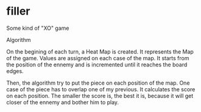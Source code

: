 # filler
Some kind of "XO" game


Algorithm

On the begining of each turn, a Heat Map is created. It represents the Map of the game. Values are assigned on each case of the map. It starts from the position of the ennemy and is incremented until it reaches the board edges.

Then, the algorithm try to put the piece on each position of the map. One case of the piece has to overlap one of my previous. It calculates the score on each position. The smaller the score is, the best it is, because it will get closer of the ennemy and bother him to play.

